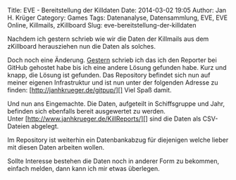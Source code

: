 Title: EVE - Bereitstellung der Killdaten
Date: 2014-03-02 19:05
Author: Jan H. Krüger
Category: Games
Tags: Datenanalyse, Datensammlung, EVE, EVE Online, Killmails, zKillboard
Slug: eve-bereitstellung-der-killdaten

Nachdem ich gestern schrieb wie wir die Daten der Killmails aus dem
zKillboard herausziehen nun die Daten als solches.

Doch noch eine Änderung. [Gestern][] schrieb ich das ich den Reporter
bei GitHub gehostet habe bis ich eine andere Lösung gefunden habe. Kurz
und knapp, die Lösung ist gefunden. Das Repository befindet sich nun auf
meiner eigenen Infrastruktur und ist nun unter der folgenden Adresse zu
finden: [http://janhkrueger.de/gitpup/][] Viel Spaß damit.

Und nun ans Eingemachte. Die Daten, aufgeteilt in Schiffsgruppe und
Jahr, befinden sich ebenfalls bereit ausgewertet zu werden.
Unter [http://www.janhkrueger.de/KillReports/][] sind die Daten als
CSV-Dateien abgelegt.

Im Repository ist weiterhin ein Datenbankabzug für diejenigen welche
lieber mit diesen Daten arbeiten wollen.

Sollte Interesse bestehen die Daten noch in anderer Form zu bekommen,
einfach melden, dann kann ich mir etwas überlegen.

  [Gestern]: http://www.janhkrueger.de/blog/2014/03/eve-auswertung-des-zkillboards/
  [http://janhkrueger.de/gitpup/]: http://janhkrueger.de/gitpup/
  [http://www.janhkrueger.de/KillReports/]: http://www.janhkrueger.de/KillReports/
